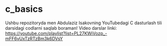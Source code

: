 # c_basics
Ushbu repozitoryda men Abdulaziz Isakovning YouTubedagi C dasturlash tili darsidagi codlarni saqlab boraman!
Video darslar linki: https://youtube.com/playlist?list=PL27KWiVozp_-mFF6vUxTzRTzBm3k6DVsY
